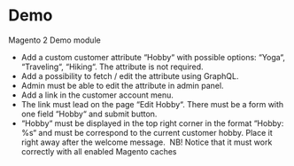 # Demo
Magento 2 Demo module

- Add a custom customer attribute “Hobby“ with possible options: “Yoga“, “Traveling“, “Hiking“. The attribute is not required.
- Add a possibility to fetch / edit the attribute using GraphQL.
- Admin must be able to edit the attribute in admin panel.
- Add a link in the customer account menu.
- The link must lead on the page “Edit Hobby“. There must be a form with one field “Hobby“ and submit button.
- “Hobby“ must be displayed in the top right corner in the format “Hobby: %s“ and must be correspond to the current customer hobby. Place it right away after the welcome message. 
NB! Notice that it must work correctly with all enabled Magento caches
